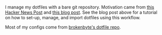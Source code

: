 I manage my dotfiles with a bare git repository.
Motivation came from [this Hacker News Post](https://news.ycombinator.com/item?id=11070797) and
[this blog post](https://www.atlassian.com/git/tutorials/dotfiles).
See the blog post above for a tutorial on how to set-up, manage, and import dotfiles using this workflow.

Most of my configs come from [brokenbyte's dotfile repo](https://gitlab.com/brokenbyte/dotfiles).
